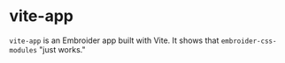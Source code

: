 # vite-app

`vite-app` is an Embroider app built with Vite. It shows that `embroider-css-modules` "just works."

